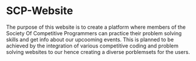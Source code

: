 # SCP-Website

The purpose of this website is to create a platform where members of the Society Of Competitive Programmers can practice their problem solving skills and get info about our upcooming events. This is planned to be achieved by the integration of various competitive coding and problem solving websites to our hence creating a diverse porblemsets for the users.
